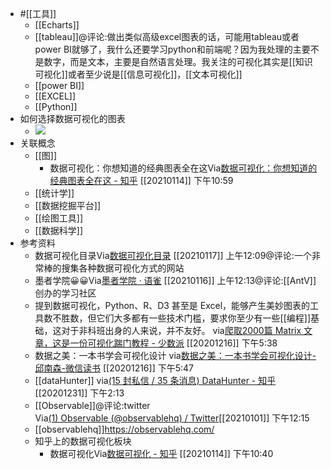 - #[[工具]]
    - [[Echarts]]
    - [[tableau]]@评论:做出类似高级excel图表的话，可能用tableau或者power BI就够了，我什么还要学习python和前端呢？因为我处理的主要不是数字，而是文本，主要是自然语言处理。我关注的可视化其实是[[知识可视化]]或者至少说是[[信息可视化]]，[[文本可视化]]
    - [[power BI]]
    - [[EXCEL]]
    - [[Python]]
- 如何选择数据可视化的图表
    - ![](https://firebasestorage.googleapis.com/v0/b/firescript-577a2.appspot.com/o/imgs%2Fapp%2Fxinyiheng%2FsBS0M0aYSM.png?alt=media&token=bd3027f4-10d5-422f-bf0f-f7d535ca4cea)
- 关联概念
    - [[图]]
        - 数据可视化：你想知道的经典图表全在这Via[数据可视化：你想知道的经典图表全在这 - 知乎](https://zhuanlan.zhihu.com/p/73837490) [[20210114]] 下午10:59
    - [[统计学]]
    - [[数据挖掘平台]]
    - [[绘图工具]]
    - [[数据科学]]
- 参考资料
    - 数据可视化目录Via[数据可视化目录](https://datavizcatalogue.com/index.html) [[20210117]] 上午12:09@评论:一个非常棒的搜集各种数据可视化方式的网站
    - 墨者学院😀😀Via[墨者学院 · 语雀](https://www.yuque.com/mo-college) [[20210116]] 上午12:13@评论:[[AntV]]创办的学习社区
    - 提到数据可视化，Python、R、D3 甚至是 Excel，能够产生美妙图表的工具数不胜数，但它们大多都有一些技术门槛，要求你至少有一些[[编程]]基础，这对于非科班出身的人来说，并不友好。
via[爬取2000篇 Matrix 文章，这是一份可视化踹门教程 - 少数派](https://sspai.com/post/54169)
[[20201216]] 下午5:38
    - 数据之美：一本书学会可视化设计
via[数据之美：一本书学会可视化设计-邱南森-微信读书](https://weread.qq.com/web/reader/90132090811e37f61g016693kc81322c012c81e728d9d180)
[[20201216]] 下午5:47
    - [[dataHunter]]
via[(15 封私信 / 35 条消息) DataHunter - 知乎](https://www.zhihu.com/org/datahunter-93)
[[20201231]] 下午2:13
    - [[Observable]]@评论:twitter    
Via[(1) Observable (@observablehq) / Twitter](https://twitter.com/observablehq)[[20210101]] 下午12:15
    - [[observablehq]]https://observablehq.com/
    - 知乎上的数据可视化板块
        - 数据可视化Via[数据可视化 - 知乎](https://www.zhihu.com/topic/19593576/hot) [[20210114]] 下午10:40
